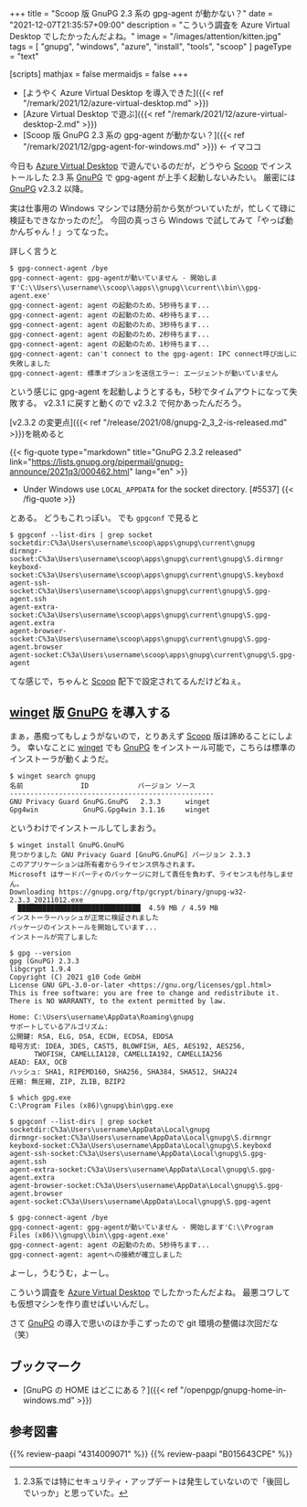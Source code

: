+++
title = "Scoop 版 GnuPG 2.3 系の gpg-agent が動かない？"
date =  "2021-12-07T21:35:57+09:00"
description = "こういう調査を Azure Virtual Desktop でしたかったんだよね。"
image = "/images/attention/kitten.jpg"
tags = [ "gnupg", "windows", "azure", "install", "tools", "scoop" ]
pageType = "text"

[scripts]
  mathjax = false
  mermaidjs = false
+++

- [ようやく Azure Virtual Desktop を導入できた]({{< ref "/remark/2021/12/azure-virtual-desktop.md" >}})
- [Azure Virtual Desktop で遊ぶ]({{< ref "/remark/2021/12/azure-virtual-desktop-2.md" >}})
- [Scoop 版 GnuPG 2.3 系の gpg-agent が動かない？]({{< ref "/remark/2021/12/gpg-agent-for-windows.md" >}}) ← イマココ

今日も [Azure Virtual Desktop] で遊んでいるのだが，どうやら [Scoop] でインストールした 2.3 系 [GnuPG] で gpg-agent が上手く起動しないみたい。
厳密には [GnuPG] v2.3.2 以降。

実は仕事用の Windows マシンでは随分前から気がついていたが，忙しくて碌に検証もできなかったのだ[^gpg1]。
今回の真っさら Windows で試してみて「やっぱ動かんぢゃん！」ってなった。

[^gpg1]: 2.3系では特にセキュリティ・アップデートは発生していないので「後回しでいっか」と思っていた。

詳しく言うと

```text
$ gpg-connect-agent /bye
gpg-connect-agent: gpg-agentが動いていません - 開始します'C:\\Users\\username\\scoop\\apps\\gnupg\\current\\bin\\gpg-agent.exe'
gpg-connect-agent: agent の起動のため、5秒待ちます...
gpg-connect-agent: agent の起動のため、4秒待ちます...
gpg-connect-agent: agent の起動のため、3秒待ちます...
gpg-connect-agent: agent の起動のため、2秒待ちます...
gpg-connect-agent: agent の起動のため、1秒待ちます...
gpg-connect-agent: can't connect to the gpg-agent: IPC connect呼び出しに失敗しました
gpg-connect-agent: 標準オプションを送信エラー: エージェントが動いていません
```

という感じに gpg-agent を起動しようとするも，5秒でタイムアウトになって失敗する。
v2.3.1 に戻すと動くので v2.3.2 で何かあったんだろう。

[v2.3.2 の変更点]({{< ref "/release/2021/08/gnupg-2_3_2-is-released.md" >}})を眺めると

{{< fig-quote type="markdown" title="GnuPG 2.3.2 released" link="https://lists.gnupg.org/pipermail/gnupg-announce/2021q3/000462.html" lang="en" >}}
* Under Windows use `LOCAL_APPDATA` for the socket directory.  [#5537]
{{< /fig-quote >}}

とある。
どうもこれっぽい。
でも `gpgconf` で見ると

```text
$ gpgconf --list-dirs | grep socket
socketdir:C%3a\Users\username\scoop\apps\gnupg\current\gnupg
dirmngr-socket:C%3a\Users\username\scoop\apps\gnupg\current\gnupg\S.dirmngr
keyboxd-socket:C%3a\Users\username\scoop\apps\gnupg\current\gnupg\S.keyboxd
agent-ssh-socket:C%3a\Users\username\scoop\apps\gnupg\current\gnupg\S.gpg-agent.ssh
agent-extra-socket:C%3a\Users\username\scoop\apps\gnupg\current\gnupg\S.gpg-agent.extra
agent-browser-socket:C%3a\Users\username\scoop\apps\gnupg\current\gnupg\S.gpg-agent.browser
agent-socket:C%3a\Users\username\scoop\apps\gnupg\current\gnupg\S.gpg-agent
```

てな感じで，ちゃんと [Scoop] 配下で設定されてるんだけどねぇ。

## [winget] 版 [GnuPG] を導入する

まぁ，愚痴ってもしょうがないので，とりあえず [Scoop] 版は諦めることにしよう。
幸いなことに [winget] でも [GnuPG] をインストール可能で，こちらは標準のインストーラが動くようだ。

```text
$ winget search gnupg
名前              ID            バージョン ソース
--------------------------------------------------
GNU Privacy Guard GnuPG.GnuPG   2.3.3      winget
Gpg4win           GnuPG.Gpg4win 3.1.16     winget
```

というわけでインストールしてしまおう。

```text
$ winget install GnuPG.GnuPG
見つかりました GNU Privacy Guard [GnuPG.GnuPG] バージョン 2.3.3
このアプリケーションは所有者からライセンス供与されます。
Microsoft はサードパーティのパッケージに対して責任を負わず、ライセンスも付与しません。
Downloading https://gnupg.org/ftp/gcrypt/binary/gnupg-w32-2.3.3_20211012.exe
  ██████████████████████████████  4.59 MB / 4.59 MB
インストーラーハッシュが正常に検証されました
パッケージのインストールを開始しています...
インストールが完了しました

$ gpg --version
gpg (GnuPG) 2.3.3
libgcrypt 1.9.4
Copyright (C) 2021 g10 Code GmbH
License GNU GPL-3.0-or-later <https://gnu.org/licenses/gpl.html>
This is free software: you are free to change and redistribute it.
There is NO WARRANTY, to the extent permitted by law.

Home: C:\Users\username\AppData\Roaming\gnupg
サポートしているアルゴリズム:
公開鍵: RSA, ELG, DSA, ECDH, ECDSA, EDDSA
暗号方式: IDEA, 3DES, CAST5, BLOWFISH, AES, AES192, AES256,
      TWOFISH, CAMELLIA128, CAMELLIA192, CAMELLIA256
AEAD: EAX, OCB
ハッシュ: SHA1, RIPEMD160, SHA256, SHA384, SHA512, SHA224
圧縮: 無圧縮, ZIP, ZLIB, BZIP2

$ which gpg.exe
C:\Program Files (x86)\gnupg\bin\gpg.exe

$ gpgconf --list-dirs | grep socket
socketdir:C%3a\Users\username\AppData\Local\gnupg
dirmngr-socket:C%3a\Users\username\AppData\Local\gnupg\S.dirmngr
keyboxd-socket:C%3a\Users\username\AppData\Local\gnupg\S.keyboxd
agent-ssh-socket:C%3a\Users\username\AppData\Local\gnupg\S.gpg-agent.ssh
agent-extra-socket:C%3a\Users\username\AppData\Local\gnupg\S.gpg-agent.extra
agent-browser-socket:C%3a\Users\username\AppData\Local\gnupg\S.gpg-agent.browser
agent-socket:C%3a\Users\username\AppData\Local\gnupg\S.gpg-agent

$ gpg-connect-agent /bye
gpg-connect-agent: gpg-agentが動いていません - 開始します'C:\\Program Files (x86)\\gnupg\\bin\\gpg-agent.exe'
gpg-connect-agent: agent の起動のため、5秒待ちます...
gpg-connect-agent: agentへの接続が確立しました
```

よーし，うむうむ，よーし。

こういう調査を [Azure Virtual Desktop] でしたかったんだよね。
最悪コワしても仮想マシンを作り直せばいいんだし。

さて [GnuPG] の導入で思いのほか手こずったので git 環境の整備は次回だな（笑）

## ブックマーク

- [GnuPG の HOME はどこにある？]({{< ref "/openpgp/gnupg-home-in-windows.md" >}})

[Azure Virtual Desktop]: https://docs.microsoft.com/ja-jp/azure/virtual-desktop/ "Azure Virtual Desktop のドキュメント | Microsoft Docs"
[GnuPG]: https://gnupg.org/ "The GNU Privacy Guard"
[winget]: https://github.com/microsoft/winget-cli "microsoft/winget-cli: Windows Package Manager CLI (aka winget)"
[Scoop]: https://scoop.sh/ "Scoop"

## 参考図書

{{% review-paapi "4314009071" %}} <!-- 暗号化 プライバシーを救った反乱者たち -->
{{% review-paapi "B015643CPE" %}} <!-- 暗号技術入門 第3版 -->
